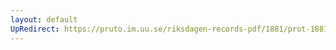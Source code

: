 ```yaml
---
layout: default
UpRedirect: https://pruto.im.uu.se/riksdagen-records-pdf/1881/prot-1881--ak--002/prot-1881--ak--002_031.pdf
---
```

